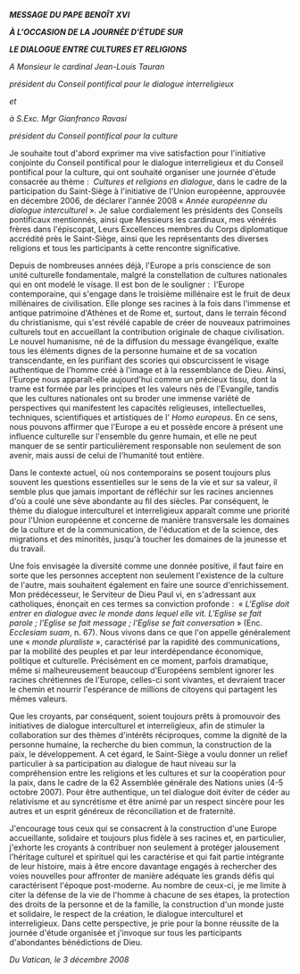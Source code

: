 ***MESSAGE DU PAPE BENOÎT XVI***

***À L'OCCASION DE LA JOURNÉE D'ÉTUDE SUR***

***LE DIALOGUE ENTRE CULTURES ET RELIGIONS***

*A Monsieur le cardinal Jean-Louis Tauran*

*président du Conseil pontifical pour le dialogue interreligieux*

*et*

*à S.Exc. Mgr Gianfranco Ravasi*

*président du Conseil pontifical pour la culture*

Je souhaite tout d'abord exprimer ma vive satisfaction pour l'initiative conjointe du Conseil pontifical pour le dialogue interreligieux et du Conseil pontifical pour la culture, qui ont souhaité organiser une journée d'étude consacrée au thème :  *Cultures et religions en dialogue*, dans le cadre de la participation du Saint-Siège à l'initiative de l'Union européenne, approuvée en décembre 2006, de déclarer l'année 2008 « *Année européenne du dialogue interculturel* ». Je salue cordialement les présidents des Conseils pontificaux mentionnés, ainsi que Messieurs les cardinaux, mes vénérés frères dans l'épiscopat, Leurs Excellences membres du Corps diplomatique accrédité près le Saint-Siège, ainsi que les représentants des diverses religions et tous les participants à cette rencontre significative.

Depuis de nombreuses années déjà, l'Europe a pris conscience de son unité culturelle fondamentale, malgré la constellation de cultures nationales qui en ont modelé le visage. Il est bon de le souligner :  l'Europe contemporaine, qui s'engage dans le troisième millénaire est le fruit de deux millénaires de civilisation. Elle plonge ses racines à la fois dans l'immense et antique patrimoine d'Athènes et de Rome et, surtout, dans le terrain fécond du christianisme, qui s'est révélé capable de créer de nouveaux patrimoines culturels tout en accueillant la contribution originale de chaque civilisation. Le nouvel humanisme, né de la diffusion du message évangélique, exalte tous les éléments dignes de la personne humaine et de sa vocation transcendante, en les purifiant des scories qui obscurcissent le visage authentique de l'homme créé à l'image et à la ressemblance de Dieu. Ainsi, l'Europe nous apparaît-elle aujourd'hui comme un précieux tissu, dont la trame est formée par les principes et les valeurs nés de l'Evangile, tandis que les cultures nationales ont su broder une immense variété de perspectives qui manifestent les capacités religieuses, intellectuelles, techniques, scientifiques et artistiques de l' *Homo europeus*. En ce sens, nous pouvons affirmer que l'Europe a eu et possède encore à présent une influence culturelle sur l'ensemble du genre humain, et elle ne peut manquer de se sentir particulièrement responsable non seulement de son avenir, mais aussi de celui de l'humanité tout entière.

Dans le contexte actuel, où nos contemporains se posent toujours plus souvent les questions essentielles sur le sens de la vie et sur sa valeur, il semble plus que jamais important de réfléchir sur les racines anciennes d'où a coulé une sève abondante au fil des siècles. Par conséquent, le thème du dialogue interculturel et interreligieux apparaît comme une priorité pour l'Union européenne et concerne de manière transversale les domaines de la culture et de la communication, de l'éducation et de la science, des migrations et des minorités, jusqu'à toucher les domaines de la jeunesse et du travail.

Une fois envisagée la diversité comme une donnée positive, il faut faire en sorte que les personnes acceptent non seulement l'existence de la culture de l'autre, mais souhaitent également en faire une source d'enrichissement. Mon prédécesseur, le Serviteur de Dieu Paul vi, en s'adressant aux catholiques, énonçait en ces termes sa conviction profonde :  « *L'Eglise doit entrer en dialogue avec le monde dans lequel elle vit. L'Eglise se fait parole ; l'Eglise se fait message ; l'Eglise se fait conversation* » (Enc. *Ecclesiam suam*, n. 67). Nous vivons dans ce que l'on appelle généralement une « *monde pluraliste* », caractérisé par la rapidité des communications, par la mobilité des peuples et par leur interdépendance économique, politique et culturelle. Précisément en ce moment, parfois dramatique, même si malheureusement beaucoup d'Européens semblent ignorer les racines chrétiennes de l'Europe, celles-ci sont vivantes, et devraient tracer le chemin et nourrir l'espérance de millions de citoyens qui partagent les mêmes valeurs.

Que les croyants, par conséquent, soient toujours prêts à promouvoir des initiatives de dialogue interculturel et interreligieux, afin de stimuler la collaboration sur des thèmes d'intérêts réciproques, comme la dignité de la personne humaine, la recherche du bien commun, la construction de la paix, le développement. A cet égard, le Saint-Siège a voulu donner un relief particulier à sa participation au dialogue de haut niveau sur la compréhension entre les religions et les cultures et sur la coopération pour la paix, dans le cadre de la 62 Assemblée générale des Nations unies (4-5 octobre 2007). Pour être authentique, un tel dialogue doit éviter de céder au relativisme et au syncrétisme et être animé par un respect sincère pour les autres et un esprit généreux de réconciliation et de fraternité.

J'encourage tous ceux qui se consacrent à la construction d'une Europe accueillante, solidaire et toujours plus fidèle à ses racines et, en particulier, j'exhorte les croyants à contribuer non seulement à protéger jalousement l'héritage culturel et spirituel qui les caractérise et qui fait partie intégrante de leur histoire, mais à être encore davantage engagés à rechercher des voies nouvelles pour affronter de manière adéquate les grands défis qui caractérisent l'époque post-moderne. Au nombre de ceux-ci, je me limite à citer la défense de la vie de l'homme à chacune de ses étapes, la protection des droits de la personne et de la famille, la construction d'un monde juste et solidaire, le respect de la création, le dialogue interculturel et interreligieux. Dans cette perspective, je prie pour la bonne réussite de la journée d'étude organisée et j'invoque sur tous les participants d'abondantes bénédictions de Dieu.

*Du Vatican, le 3 décembre 2008*